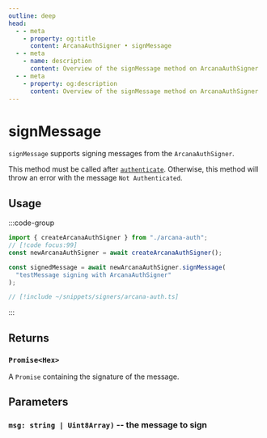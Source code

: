 ```yaml
---
outline: deep
head:
  - - meta
    - property: og:title
      content: ArcanaAuthSigner • signMessage
  - - meta
    - name: description
      content: Overview of the signMessage method on ArcanaAuthSigner
  - - meta
    - property: og:description
      content: Overview of the signMessage method on ArcanaAuthSigner
---
```


# signMessage

`signMessage` supports signing messages from the `ArcanaAuthSigner`.

This method must be called after [`authenticate`](/packages/aa-signers/arcana-auth/authenticate). Otherwise, this method will throw an error with the message `Not Authenticated`.

## Usage

:::code-group

```ts [example.ts]
import { createArcanaAuthSigner } from "./arcana-auth";
// [!code focus:99]
const newArcanaAuthSigner = await createArcanaAuthSigner();

const signedMessage = await newArcanaAuthSigner.signMessage(
  "testMessage signing with ArcanaAuthSigner"
);
```

```ts [arcana-auth.ts]
// [!include ~/snippets/signers/arcana-auth.ts]
```

:::

## Returns

### `Promise<Hex>`

A `Promise` containing the signature of the message.

## Parameters

### `msg: string | Uint8Array)` -- the message to sign

